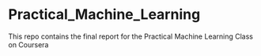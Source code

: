 # Practical_Machine_Learning
This repo contains the final report for the Practical Machine Learning Class on Coursera
